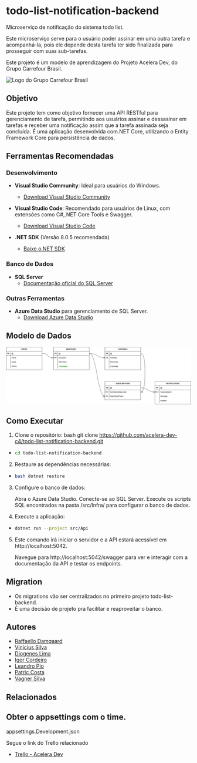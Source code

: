 # todo-list-notification-backend
Microserviço de notificação do sistema todo list.

Este microserviço serve para o usuário poder assinar em uma outra tarefa e acompanhá-la, pois ele depende desta tarefa ter sido finalizada para prosseguir com suas sub-tarefas.

Este projeto é um modelo de aprendizagem do Projeto Acelera Dev, do Grupo Carrefour Brasil.

![Logo do Grupo Carrefour Brasil](https://media.licdn.com/dms/image/D4D0BAQGrE_UnFL8plQ/company-logo_200_200/0/1708908772188/grupocarrefourbrasil_logo?e=1723680000&v=beta&t=s8_oIbxqF4K8COSGT4kCYgzU0YLA9u0mKqZForzdB0I)

## Objetivo

Este projeto tem como objetivo fornecer uma API RESTful para gerenciamento de tarefa, permitindo aos usuários assinar e dessasinar em tarefas e receber uma notificação assim que a tarefa assinada seja concluída. É uma aplicação desenvolvida com.NET Core, utilizando o Entity Framework Core para persistência de dados.

## Ferramentas Recomendadas

### Desenvolvimento

- **Visual Studio Community**: Ideal para usuários do Windows.
  - [Download Visual Studio Community](https://visualstudio.microsoft.com/vs/community/)
- **Visual Studio Code**: Recomendado para usuários de Linux, com extensões como C#,.NET Core Tools e Swagger.
  - [Download Visual Studio Code](https://code.visualstudio.com/)


- **.NET SDK** (Versão 8.0.5 recomendada)
  - [Baixe o.NET SDK](https://dotnet.microsoft.com/download)

### Banco de Dados

- **SQL Server**
  - [Documentação oficial do SQL Server](https://docs.microsoft.com/en-us/sql/sql-server/)

### Outras Ferramentas

- **Azure Data Studio** para gerenciamento de SQL Server.
  - [Download Azure Data Studio](https://docs.microsoft.com/en-us/sql/azure-data-studio/download-azure-data-studio)

## Modelo de Dados

![Modelo de Dados](https://github.com/acelera-dev-c4/todo-list-notification-backend/blob/main/docs/MODELO.drawio.png)

## Como Executar

1. Clone o repositório:
bash git clone https://github.com/acelera-dev-c4/todo-list-notification-backend.git

- ```bash
  cd todo-list-notification-backend

2. Restaure as dependências necessárias:

- ```bash
  bash dotnet restore

3. Configure o banco de dados:

   Abra o Azure Data Studio.
   Conecte-se ao SQL Server.
   Execute os scripts SQL encontrados na pasta /src/Infra/ para configurar o banco de dados.

4. Execute a aplicação:
- ```bash
  dotnet run --project src/Api

5. Este comando irá iniciar o servidor e a API estará acessível em http://localhost:5042.

   Navegue para http://localhost:5042/swagger para ver e interagir com a documentação da API e testar os endpoints.


## Migration

- Os migrations vão ser centralizados no primeiro projeto todo-list-backend. 
- É uma decisão de projeto pra facilitar e reaproveitar o banco.

## Autores


- [Raffaello Damgaard](https://github.com/raffacabofrio)
- [Vinícius Silva](https://github.com/viniciusapsilva)
- [Diogenes Lima](https://github.com/LimaDiogenes)
- [Igor Cordeiro](https://github.com/igorcordeiro08)
- [Leandro Pio](https://github.com/LeandroMPio)
- [Patric Costa](https://github.com/Patric-BM)
- [Vagner Silva](https://github.com/Vagner1212)

## Relacionados

## Obter o appsettings com o time.
appsettings.Development.json


Segue o link do Trello relacionado

- [Trello - Acelera Dev](https://trello.com/b/DeO6PAeI/acelera-dev-notification)
